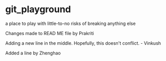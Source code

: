 # git_playground
a place to play with little-to-no risks of breaking anything else

Changes made to READ ME file by Prakriti


Adding a new line in the middle. Hopefully, this doesn't conflict. - Vinkush


Added a line by Zhenghao
